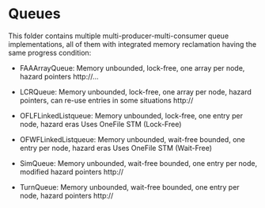 # Queues #

This folder contains multiple multi-producer-multi-consumer queue implementations, all of them with integrated memory reclamation having the same progress condition:

- FAAArrayQueue: Memory unbounded, lock-free, one array per node, hazard pointers
http://...

- LCRQueue: Memory unbounded, lock-free, one array per node, hazard pointers, can re-use entries in some situations
http://

- OFLFLinkedListqueue: Memory unbounded, lock-free, one entry per node, hazard eras
Uses OneFile STM (Lock-Free)

- OFWFLinkedListqueue: Memory unbounded, wait-free bounded, one entry per node, hazard eras
Uses OneFile STM (Wait-Free)

- SimQueue: Memory unbounded, wait-free bounded, one entry per node, modified hazard pointers
http://

- TurnQueue: Memory unbounded, wait-free bounded, one entry per node, hazard pointers
http:// 
